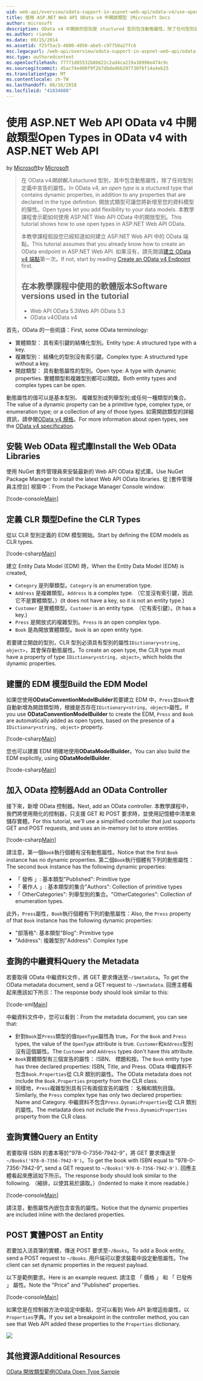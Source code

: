 ```yaml
---
uid: web-api/overview/odata-support-in-aspnet-web-api/odata-v4/use-open-types-in-odata-v4
title: 使用 ASP.NET Web API OData v4 中開啟類型 |Microsoft Docs
author: microsoft
description: OData v4 中開啟的型別是 stuctured 型別包含動態屬性，除了任何型別定義中宣告的屬性。 開啟...
ms.author: riande
ms.date: 09/15/2014
ms.assetid: f25f5ac5-4800-4950-abe5-c97750a27fc6
msc.legacyurl: /web-api/overview/odata-support-in-aspnet-web-api/odata-v4/use-open-types-in-odata-v4
msc.type: authoredcontent
ms.openlocfilehash: 77771d85532b8b622c2ad4ca219a38990e474c9c
ms.sourcegitcommit: 45ac74e400f9f2b7dbded66297730f6f14a4eb25
ms.translationtype: MT
ms.contentlocale: zh-TW
ms.lasthandoff: 08/16/2018
ms.locfileid: "41834608"
---
```

<a name="open-types-in-odata-v4-with-aspnet-web-api"></a><span data-ttu-id="7a536-104">使用 ASP.NET Web API OData v4 中開啟類型</span><span class="sxs-lookup"><span data-stu-id="7a536-104">Open Types in OData v4 with ASP.NET Web API</span></span>
====================
<span data-ttu-id="7a536-105">by [Microsoft](https://github.com/microsoft)</span><span class="sxs-lookup"><span data-stu-id="7a536-105">by [Microsoft](https://github.com/microsoft)</span></span>

> <span data-ttu-id="7a536-106">在 OData v4*開啟輸入*stuctured 型別，其中包含動態屬性，除了任何型別定義中宣告的屬性。</span><span class="sxs-lookup"><span data-stu-id="7a536-106">In OData v4, an *open type* is a stuctured type that contains dynamic properties, in addition to any properties that are declared in the type definition.</span></span> <span data-ttu-id="7a536-107">開放式類型可讓您將新增至您的資料模型的彈性。</span><span class="sxs-lookup"><span data-stu-id="7a536-107">Open types let you add flexibility to your data models.</span></span> <span data-ttu-id="7a536-108">本教學課程會示範如何使用 ASP.NET Web API OData 中的開放型別。</span><span class="sxs-lookup"><span data-stu-id="7a536-108">This tutorial shows how to use open types in ASP.NET Web API OData.</span></span>
> 
> <span data-ttu-id="7a536-109">本教學課程假設您已經知道如何建立 ASP.NET Web API 中的 OData 端點。</span><span class="sxs-lookup"><span data-stu-id="7a536-109">This tutorial assumes that you already know how to create an OData endpoint in ASP.NET Web API.</span></span> <span data-ttu-id="7a536-110">如果沒有，請先閱讀[建立 OData v4 端點](create-an-odata-v4-endpoint.md)第一次。</span><span class="sxs-lookup"><span data-stu-id="7a536-110">If not, start by reading [Create an OData v4 Endpoint](create-an-odata-v4-endpoint.md) first.</span></span>
> 
> ## <a name="software-versions-used-in-the-tutorial"></a><span data-ttu-id="7a536-111">在本教學課程中使用的軟體版本</span><span class="sxs-lookup"><span data-stu-id="7a536-111">Software versions used in the tutorial</span></span>
> 
> 
> - <span data-ttu-id="7a536-112">Web API OData 5.3</span><span class="sxs-lookup"><span data-stu-id="7a536-112">Web API OData 5.3</span></span>
> - <span data-ttu-id="7a536-113">OData v4</span><span class="sxs-lookup"><span data-stu-id="7a536-113">OData v4</span></span>


<span data-ttu-id="7a536-114">首先，OData 的一些術語：</span><span class="sxs-lookup"><span data-stu-id="7a536-114">First, some OData terminology:</span></span>

- <span data-ttu-id="7a536-115">實體類型： 具有索引鍵的結構化型別。</span><span class="sxs-lookup"><span data-stu-id="7a536-115">Entity type: A structured type with a key.</span></span>
- <span data-ttu-id="7a536-116">複雜型別： 結構化的型別沒有索引鍵。</span><span class="sxs-lookup"><span data-stu-id="7a536-116">Complex type: A structured type without a key.</span></span>
- <span data-ttu-id="7a536-117">開啟類型： 具有動態屬性的型別。</span><span class="sxs-lookup"><span data-stu-id="7a536-117">Open type: A type with dynamic properties.</span></span> <span data-ttu-id="7a536-118">實體類型和複雜型別都可以開啟。</span><span class="sxs-lookup"><span data-stu-id="7a536-118">Both entity types and complex types can be open.</span></span>

<span data-ttu-id="7a536-119">動態屬性的值可以是基本型別、 複雜型別或列舉型別;或任何一種類型的集合。</span><span class="sxs-lookup"><span data-stu-id="7a536-119">The value of a dynamic property can be a primitive type, complex type, or enumeration type; or a collection of any of those types.</span></span> <span data-ttu-id="7a536-120">如需開啟類型的詳細資訊，請參閱[OData v4 規格](http://www.odata.org/documentation/odata-version-4-0/)。</span><span class="sxs-lookup"><span data-stu-id="7a536-120">For more information about open types, see the [OData v4 specification](http://www.odata.org/documentation/odata-version-4-0/).</span></span>

## <a name="install-the-web-odata-libraries"></a><span data-ttu-id="7a536-121">安裝 Web OData 程式庫</span><span class="sxs-lookup"><span data-stu-id="7a536-121">Install the Web OData Libraries</span></span>

<span data-ttu-id="7a536-122">使用 NuGet 套件管理員來安裝最新的 Web API OData 程式庫。</span><span class="sxs-lookup"><span data-stu-id="7a536-122">Use NuGet Package Manager to install the latest Web API OData libraries.</span></span> <span data-ttu-id="7a536-123">從 [套件管理員主控台] 視窗中：</span><span class="sxs-lookup"><span data-stu-id="7a536-123">From the Package Manager Console window:</span></span>

[!code-console[Main](use-open-types-in-odata-v4/samples/sample1.cmd)]

## <a name="define-the-clr-types"></a><span data-ttu-id="7a536-124">定義 CLR 類型</span><span class="sxs-lookup"><span data-stu-id="7a536-124">Define the CLR Types</span></span>

<span data-ttu-id="7a536-125">從以 CLR 型別定義的 EDM 模型開始。</span><span class="sxs-lookup"><span data-stu-id="7a536-125">Start by defining the EDM models as CLR types.</span></span>

[!code-csharp[Main](use-open-types-in-odata-v4/samples/sample2.cs)]

<span data-ttu-id="7a536-126">建立 Entity Data Model (EDM) 時，</span><span class="sxs-lookup"><span data-stu-id="7a536-126">When the Entity Data Model (EDM) is created,</span></span>

- <span data-ttu-id="7a536-127">`Category` 是列舉類型。</span><span class="sxs-lookup"><span data-stu-id="7a536-127">`Category` is an enumeration type.</span></span>
- <span data-ttu-id="7a536-128">`Address` 是複雜類型。</span><span class="sxs-lookup"><span data-stu-id="7a536-128">`Address` is a complex type.</span></span> <span data-ttu-id="7a536-129">（它並沒有索引鍵，因此它不是實體類型。）</span><span class="sxs-lookup"><span data-stu-id="7a536-129">(It does not have a key, so it is not an entity type.)</span></span>
- <span data-ttu-id="7a536-130">`Customer` 是實體類型。</span><span class="sxs-lookup"><span data-stu-id="7a536-130">`Customer` is an entity type.</span></span> <span data-ttu-id="7a536-131">（它有索引鍵）。</span><span class="sxs-lookup"><span data-stu-id="7a536-131">(It has a key.)</span></span>
- <span data-ttu-id="7a536-132">`Press` 是開放式的複雜型別。</span><span class="sxs-lookup"><span data-stu-id="7a536-132">`Press` is an open complex type.</span></span>
- <span data-ttu-id="7a536-133">`Book` 是為開放實體類型。</span><span class="sxs-lookup"><span data-stu-id="7a536-133">`Book` is an open entity type.</span></span>

<span data-ttu-id="7a536-134">若要建立開啟的型別，CLR 型別必須具有型別的屬性`IDictionary<string, object>`，其會保存動態屬性。</span><span class="sxs-lookup"><span data-stu-id="7a536-134">To create an open type, the CLR type must have a property of type `IDictionary<string, object>`, which holds the dynamic properties.</span></span>

## <a name="build-the-edm-model"></a><span data-ttu-id="7a536-135">建置的 EDM 模型</span><span class="sxs-lookup"><span data-stu-id="7a536-135">Build the EDM Model</span></span>

<span data-ttu-id="7a536-136">如果您使用**ODataConventionModelBuilder**若要建立 EDM 中，`Press`並`Book`會自動新增為開啟類型時，根據是否存在`IDictionary<string, object>`屬性。</span><span class="sxs-lookup"><span data-stu-id="7a536-136">If you use **ODataConventionModelBuilder** to create the EDM, `Press` and `Book` are automatically added as open types, based on the presence of a `IDictionary<string, object>` property.</span></span>

[!code-csharp[Main](use-open-types-in-odata-v4/samples/sample3.cs)]

<span data-ttu-id="7a536-137">您也可以建置 EDM 明確地使用**ODataModelBuilder**。</span><span class="sxs-lookup"><span data-stu-id="7a536-137">You can also build the EDM explicitly, using **ODataModelBuilder**.</span></span>

[!code-csharp[Main](use-open-types-in-odata-v4/samples/sample4.cs)]

## <a name="add-an-odata-controller"></a><span data-ttu-id="7a536-138">加入 OData 控制器</span><span class="sxs-lookup"><span data-stu-id="7a536-138">Add an OData Controller</span></span>

<span data-ttu-id="7a536-139">接下來，新增 OData 控制器。</span><span class="sxs-lookup"><span data-stu-id="7a536-139">Next, add an OData controller.</span></span> <span data-ttu-id="7a536-140">本教學課程中，我們將使用簡化的控制器，只支援 GET 和 POST 要求時，並使用記憶體中清單來儲存實體。</span><span class="sxs-lookup"><span data-stu-id="7a536-140">For this tutorial, we'll use a simplified controller that just supports GET and POST requests, and uses an in-memory list to store entities.</span></span>

[!code-csharp[Main](use-open-types-in-odata-v4/samples/sample5.cs)]

<span data-ttu-id="7a536-141">請注意，第一個`Book`執行個體有沒有動態屬性。</span><span class="sxs-lookup"><span data-stu-id="7a536-141">Notice that the first `Book` instance has no dynamic properties.</span></span> <span data-ttu-id="7a536-142">第二個`Book`執行個體有下列的動態屬性：</span><span class="sxs-lookup"><span data-stu-id="7a536-142">The second `Book` instance has the following dynamic properties:</span></span>

- <span data-ttu-id="7a536-143">「 發佈 」: 基本類型</span><span class="sxs-lookup"><span data-stu-id="7a536-143">"Published": Primitive type</span></span>
- <span data-ttu-id="7a536-144">「 著作人 」: 基本類型的集合</span><span class="sxs-lookup"><span data-stu-id="7a536-144">"Authors": Collection of primitive types</span></span>
- <span data-ttu-id="7a536-145">「 OtherCategories": 列舉型別的集合。</span><span class="sxs-lookup"><span data-stu-id="7a536-145">"OtherCategories": Collection of enumeration types.</span></span>

<span data-ttu-id="7a536-146">此外，`Press`屬性，`Book`執行個體有下列的動態屬性：</span><span class="sxs-lookup"><span data-stu-id="7a536-146">Also, the `Press` property of that `Book` instance has the following dynamic properties:</span></span>

- <span data-ttu-id="7a536-147">"部落格": 基本類型</span><span class="sxs-lookup"><span data-stu-id="7a536-147">"Blog": Primitive type</span></span>
- <span data-ttu-id="7a536-148">"Address": 複雜型別</span><span class="sxs-lookup"><span data-stu-id="7a536-148">"Address": Complex type</span></span>

## <a name="query-the-metadata"></a><span data-ttu-id="7a536-149">查詢的中繼資料</span><span class="sxs-lookup"><span data-stu-id="7a536-149">Query the Metadata</span></span>

<span data-ttu-id="7a536-150">若要取得 OData 中繼資料文件，將 GET 要求傳送至`~/$metadata`。</span><span class="sxs-lookup"><span data-stu-id="7a536-150">To get the OData metadata document, send a GET request to `~/$metadata`.</span></span> <span data-ttu-id="7a536-151">回應主體看起來應該如下所示：</span><span class="sxs-lookup"><span data-stu-id="7a536-151">The response body should look similar to this:</span></span>

[!code-xml[Main](use-open-types-in-odata-v4/samples/sample6.xml?highlight=5,21)]

<span data-ttu-id="7a536-152">中繼資料文件中，您可以看到：</span><span class="sxs-lookup"><span data-stu-id="7a536-152">From the metadata document, you can see that:</span></span>

- <span data-ttu-id="7a536-153">針對`Book`並`Press`類型的值`OpenType`屬性為 true。</span><span class="sxs-lookup"><span data-stu-id="7a536-153">For the `Book` and `Press` types, the value of the `OpenType` attribute is true.</span></span> <span data-ttu-id="7a536-154">`Customer`和`Address`型別沒有這個屬性。</span><span class="sxs-lookup"><span data-stu-id="7a536-154">The `Customer` and `Address` types don't have this attribute.</span></span>
- <span data-ttu-id="7a536-155">`Book`實體類型有三個宣告的屬性： ISBN、 標題和按。</span><span class="sxs-lookup"><span data-stu-id="7a536-155">The `Book` entity type has three declared properties: ISBN, Title, and Press.</span></span> <span data-ttu-id="7a536-156">OData 中繼資料不包含`Book.Properties`從 CLR 類別的屬性。</span><span class="sxs-lookup"><span data-stu-id="7a536-156">The OData metadata does not include the `Book.Properties` property from the CLR class.</span></span>
- <span data-ttu-id="7a536-157">同樣地，`Press`複雜型別具有只有兩個宣告的屬性： 名稱和類別目錄。</span><span class="sxs-lookup"><span data-stu-id="7a536-157">Similarly, the `Press` complex type has only two declared properties: Name and Category.</span></span> <span data-ttu-id="7a536-158">中繼資料不包含`Press.DynamicProperties`從 CLR 類別的屬性。</span><span class="sxs-lookup"><span data-stu-id="7a536-158">The metadata does not include the `Press.DynamicProperties` property from the CLR class.</span></span>

## <a name="query-an-entity"></a><span data-ttu-id="7a536-159">查詢實體</span><span class="sxs-lookup"><span data-stu-id="7a536-159">Query an Entity</span></span>

<span data-ttu-id="7a536-160">若要取得 ISBN 的書本等於"978-0-7356-7942-9"，將 GET 要求傳送至`~/Books('978-0-7356-7942-9')`。</span><span class="sxs-lookup"><span data-stu-id="7a536-160">To get the book with ISBN equal to "978-0-7356-7942-9", send a GET request to `~/Books('978-0-7356-7942-9')`.</span></span> <span data-ttu-id="7a536-161">回應主體看起來應該如下所示。</span><span class="sxs-lookup"><span data-stu-id="7a536-161">The response body should look similar to the following.</span></span> <span data-ttu-id="7a536-162">（縮排，以使其易於讀取。）</span><span class="sxs-lookup"><span data-stu-id="7a536-162">(Indented to make it more readable.)</span></span>

[!code-console[Main](use-open-types-in-odata-v4/samples/sample7.cmd?highlight=8-13,15-23)]

<span data-ttu-id="7a536-163">請注意，動態屬性內嵌包含宣告的屬性。</span><span class="sxs-lookup"><span data-stu-id="7a536-163">Notice that the dynamic properties are included inline with the declared properties.</span></span>

## <a name="post-an-entity"></a><span data-ttu-id="7a536-164">POST 實體</span><span class="sxs-lookup"><span data-stu-id="7a536-164">POST an Entity</span></span>

<span data-ttu-id="7a536-165">若要加入活頁簿的實體，傳送 POST 要求至`~/Books`。</span><span class="sxs-lookup"><span data-stu-id="7a536-165">To add a Book entity, send a POST request to `~/Books`.</span></span> <span data-ttu-id="7a536-166">用戶端可以要求裝載中設定動態屬性。</span><span class="sxs-lookup"><span data-stu-id="7a536-166">The client can set dynamic properties in the request payload.</span></span>

<span data-ttu-id="7a536-167">以下是範例要求。</span><span class="sxs-lookup"><span data-stu-id="7a536-167">Here is an example request.</span></span> <span data-ttu-id="7a536-168">請注意 「 價格 」 和 「 已發佈 」 屬性。</span><span class="sxs-lookup"><span data-stu-id="7a536-168">Note the "Price" and "Published" properties.</span></span>

[!code-console[Main](use-open-types-in-odata-v4/samples/sample8.cmd?highlight=10)]

<span data-ttu-id="7a536-169">如果您是在控制器方法中設定中斷點，您可以看到 Web API 新增這些屬性，以`Properties`字典。</span><span class="sxs-lookup"><span data-stu-id="7a536-169">If you set a breakpoint in the controller method, you can see that Web API added these properties to the `Properties` dictionary.</span></span>

![](use-open-types-in-odata-v4/_static/image1.png)

## <a name="additional-resources"></a><span data-ttu-id="7a536-170">其他資源</span><span class="sxs-lookup"><span data-stu-id="7a536-170">Additional Resources</span></span>

[<span data-ttu-id="7a536-171">OData 開放類型範例</span><span class="sxs-lookup"><span data-stu-id="7a536-171">OData Open Type Sample</span></span>](http://aspnet.codeplex.com/sourcecontrol/latest#Samples/WebApi/OData/v4/ODataOpenTypeSample/ReadMe.txt)
